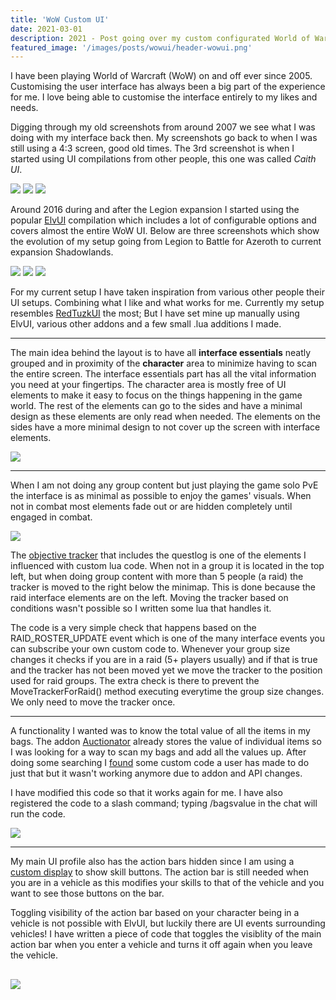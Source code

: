```yaml
---
title: 'WoW Custom UI'
date: 2021-03-01
description: 2021 - Post going over my custom configurated World of Warcraft User Interface.
featured_image: '/images/posts/wowui/header-wowui.png'
---
```


I have been playing World of Warcraft (WoW) on and off ever since 2005. Customising the user interface has always been a big part of the experience for me. I love being able to customise the interface entirely to my likes and needs.

Digging through my old screenshots from around 2007 we see what I was doing with my interface back then. My screenshots go back to when I was still using a 4:3 screen, good old times. The 3rd screenshot is when I started using UI compilations from other people, this one was called _Caith UI_.
<div class="gallery" data-columns="3">
    <img src="/images/posts/wowui/00_old_4.3.jpg">
    <img src="/images/posts/wowui/00_old_16.9.jpg">
    <img src="/images/posts/wowui/00_old_caith.jpg">
</div>

Around 2016 during and after the Legion expansion I started using the popular [ElvUI](https://www.tukui.org/download.php?ui=elvui) compilation which includes a lot of configurable options and covers almost the entire WoW UI.
Below are three screenshots which show the evolution of my setup going from Legion to Battle for Azeroth to current expansion Shadowlands.

<div class="gallery" data-columns="3">
    <img src="/images/posts/wowui/00st_Legion.png">
    <img src="/images/posts/wowui/0st_BfA.jpg">
    <img src="/images/posts/wowui/zCurrent_Raid_World.jpg">
</div>

For my current setup I have taken inspiration from various other people their UI setups. Combining what I like and what works for me. Currently my setup resembles [RedTuzkUI](https://www.tukui.org/addons.php?id=107) the most; But I have set mine up manually using ElvUI, various other addons and a few small .lua additions I made.

---

The main idea behind the layout is to have all **interface essentials** neatly grouped and in proximity of the **character** area to minimize having to scan the entire screen. 
The interface essentials part has all the vital information you need at your fingertips. The character area is mostly free of UI elements to make it easy to focus on the things happening in the game world. The rest of the elements can go to the sides and have a minimal design as these elements are only read when needed. The elements on the sides have a more minimal design to not cover up the screen with interface elements.

![](/images/posts/wowui/current_focusareas.jpg)

---

When I am not doing any group content but just playing the game solo PvE the interface is as minimal as possible to enjoy the games' visuals. When not in combat most elements fade out or are hidden completely until engaged in combat.

![](/images/posts/wowui/zCurrent_OOC.jpg)

The [objective tracker](https://www.curseforge.com/wow/addons/kaliels-tracker) that includes the questlog is one of the elements I influenced with custom lua code. When not in a group it is located in the top left, but when doing group content with more than 5 people (a raid) the tracker is moved to the right below the minimap. This is done because the raid interface elements are on the left. Moving the tracker based on conditions wasn't possible so I written some lua that handles it.

The code is a very simple check that happens based on the RAID_ROSTER_UPDATE event which is one of the many interface events you can subscribe your own custom code to. Whenever your group size changes it checks if you are in a raid (5+ players usually) and if that is true and the tracker has not been moved yet we move the tracker to the position used for raid groups. The extra check is there to prevent the MoveTrackerForRaid() method executing everytime the group size changes. We only need to move the tracker once.

<script src="https://gist.github.com/Rynji/27412a39ac0e63f37a42afd4609ae320.js" type="text/javascript"></script>

---

A functionality I wanted was to know the total value of all the items in my bags. The addon [Auctionator](https://www.curseforge.com/wow/addons/auctionator) already stores the value of individual items so I was looking for a way to scan my bags and add all the values up.
After doing some searching I [found](https://www.wowhead.com/forums/topic/handy-macros-total-ah-value-in-your-bags-auctioneer-200668) some custom code a user has made to do just that but it wasn't working anymore due to addon and API changes. 

I have modified this code so that it works again for me. I have also registered the code to a slash command; typing /bagsvalue in the chat will run the code.
<script src="https://gist.github.com/Rynji/c2d77d97f29a8a369a7d81480e229116.js"></script>
![](/images/posts/wowui/bagsvalue.png)

---

My main UI profile also has the action bars hidden since I am using a [custom display](https://wago.io/41YukcfQG) to show skill buttons. The action bar is still needed when you are in a vehicle as this modifies your skills to that of the vehicle and you want to see those buttons on the bar.

Toggling visibility of the action bar based on your character being in a vehicle is not possible with ElvUI, but luckily there are UI events surrounding vehicles!
I have written a piece of code that toggles the visiblity of the main action bar when you enter a vehicle and turns it off again when you leave the vehicle.
<script src="https://gist.github.com/Rynji/1c256ac93ce2bf838a43669f30e3bf60.js"></script>

![](/images/posts/wowui/vehiclebar.png)
---


